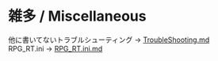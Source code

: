 # 雑多 / Miscellaneous
  
他に書いてないトラブルシューティング -> [TroubleShooting.md](./TroubleShooting.md)  
RPG_RT.ini -> [RPG_RT.ini.md](./RPG_RT.ini.md)  
